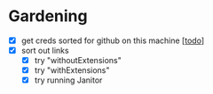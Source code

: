 # Gardening

- [x] get creds sorted for github on this machine [[todo]]
- [x] sort out links
  - [x] try "withoutExtensions"
  - [x] try "withExtensions"
  - [x] try running Janitor

[//begin]: # "Autogenerated link references for markdown compatibility"
[todo]: todo "Todo"
[//end]: # "Autogenerated link references"
